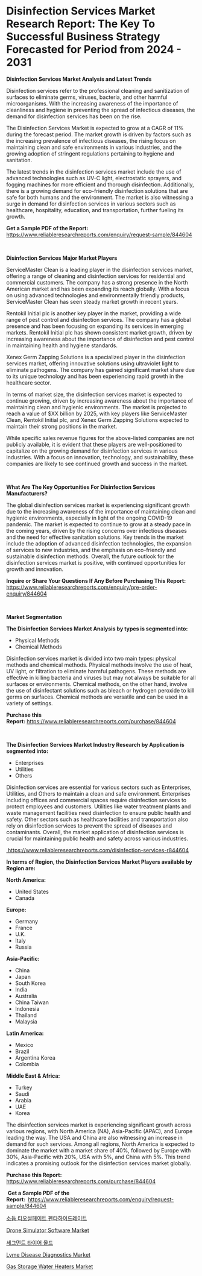 <p><h1>Disinfection Services Market Research Report: The Key To Successful Business Strategy Forecasted for Period from 2024 - 2031</h1></p><p><strong>Disinfection Services Market Analysis and Latest Trends</strong></p>
<p><p>Disinfection services refer to the professional cleaning and sanitization of surfaces to eliminate germs, viruses, bacteria, and other harmful microorganisms. With the increasing awareness of the importance of cleanliness and hygiene in preventing the spread of infectious diseases, the demand for disinfection services has been on the rise.</p><p>The Disinfection Services Market is expected to grow at a CAGR of 11% during the forecast period. The market growth is driven by factors such as the increasing prevalence of infectious diseases, the rising focus on maintaining clean and safe environments in various industries, and the growing adoption of stringent regulations pertaining to hygiene and sanitation.</p><p>The latest trends in the disinfection services market include the use of advanced technologies such as UV-C light, electrostatic sprayers, and fogging machines for more efficient and thorough disinfection. Additionally, there is a growing demand for eco-friendly disinfection solutions that are safe for both humans and the environment. The market is also witnessing a surge in demand for disinfection services in various sectors such as healthcare, hospitality, education, and transportation, further fueling its growth.</p></p>
<p><strong>Get a Sample PDF of the Report:&nbsp;</strong> <a href="https://www.reliableresearchreports.com/enquiry/request-sample/844604">https://www.reliableresearchreports.com/enquiry/request-sample/844604</a></p>
<p>&nbsp;</p>
<p><strong>Disinfection Services Major Market Players</strong></p>
<p><p>ServiceMaster Clean is a leading player in the disinfection services market, offering a range of cleaning and disinfection services for residential and commercial customers. The company has a strong presence in the North American market and has been expanding its reach globally. With a focus on using advanced technologies and environmentally friendly products, ServiceMaster Clean has seen steady market growth in recent years.</p><p>Rentokil Initial plc is another key player in the market, providing a wide range of pest control and disinfection services. The company has a global presence and has been focusing on expanding its services in emerging markets. Rentokil Initial plc has shown consistent market growth, driven by increasing awareness about the importance of disinfection and pest control in maintaining health and hygiene standards.</p><p>Xenex Germ Zapping Solutions is a specialized player in the disinfection services market, offering innovative solutions using ultraviolet light to eliminate pathogens. The company has gained significant market share due to its unique technology and has been experiencing rapid growth in the healthcare sector.</p><p>In terms of market size, the disinfection services market is expected to continue growing, driven by increasing awareness about the importance of maintaining clean and hygienic environments. The market is projected to reach a value of $XX billion by 2025, with key players like ServiceMaster Clean, Rentokil Initial plc, and Xenex Germ Zapping Solutions expected to maintain their strong positions in the market.</p><p>While specific sales revenue figures for the above-listed companies are not publicly available, it is evident that these players are well-positioned to capitalize on the growing demand for disinfection services in various industries. With a focus on innovation, technology, and sustainability, these companies are likely to see continued growth and success in the market.</p></p>
<p>&nbsp;</p>
<p><strong>What Are The Key Opportunities For Disinfection Services Manufacturers?</strong></p>
<p><p>The global disinfection services market is experiencing significant growth due to the increasing awareness of the importance of maintaining clean and hygienic environments, especially in light of the ongoing COVID-19 pandemic. The market is expected to continue to grow at a steady pace in the coming years, driven by the rising concerns over infectious diseases and the need for effective sanitation solutions. Key trends in the market include the adoption of advanced disinfection technologies, the expansion of services to new industries, and the emphasis on eco-friendly and sustainable disinfection methods. Overall, the future outlook for the disinfection services market is positive, with continued opportunities for growth and innovation.</p></p>
<p><strong>Inquire or Share Your Questions If Any Before Purchasing This Report:</strong> <a href="https://www.reliableresearchreports.com/enquiry/pre-order-enquiry/844604">https://www.reliableresearchreports.com/enquiry/pre-order-enquiry/844604</a></p>
<p>&nbsp;</p>
<p><strong>Market Segmentation</strong></p>
<p><strong>The Disinfection Services Market Analysis by types is segmented into:</strong></p>
<p><ul><li>Physical Methods</li><li>Chemical Methods</li></ul></p>
<p><p>Disinfection services market is divided into two main types: physical methods and chemical methods. Physical methods involve the use of heat, UV light, or filtration to eliminate harmful pathogens. These methods are effective in killing bacteria and viruses but may not always be suitable for all surfaces or environments. Chemical methods, on the other hand, involve the use of disinfectant solutions such as bleach or hydrogen peroxide to kill germs on surfaces. Chemical methods are versatile and can be used in a variety of settings.</p></p>
<p><strong>Purchase this Report:&nbsp;</strong><a href="https://www.reliableresearchreports.com/purchase/844604">https://www.reliableresearchreports.com/purchase/844604</a></p>
<p>&nbsp;</p>
<p><strong>The Disinfection Services Market Industry Research by Application is segmented into:</strong></p>
<p><ul><li>Enterprises</li><li>Utilities</li><li>Others</li></ul></p>
<p><p>Disinfection services are essential for various sectors such as Enterprises, Utilities, and Others to maintain a clean and safe environment. Enterprises including offices and commercial spaces require disinfection services to protect employees and customers. Utilities like water treatment plants and waste management facilities need disinfection to ensure public health and safety. Other sectors such as healthcare facilities and transportation also rely on disinfection services to prevent the spread of diseases and contaminants. Overall, the market application of disinfection services is crucial for maintaining public health and safety across various industries.</p></p>
<p><a href="https://www.reliableresearchreports.com/disinfection-services-r844604">&nbsp;https://www.reliableresearchreports.com/disinfection-services-r844604</a></p>
<p><strong>In terms of Region, the Disinfection Services Market Players available by Region are:</strong></p>
<p>
    <p> <strong> North America: </strong>
        <ul>
            <li>United States</li>
            <li>Canada</li>
        </ul>
        </p> 
    <p> <strong> Europe: </strong>
        <ul>
            <li>Germany</li>
            <li>France</li>
            <li>U.K.</li>
            <li>Italy</li>
            <li>Russia</li>
        </ul>
        </p> 
    <p> <strong> Asia-Pacific: </strong>
        <ul>
            <li>China</li>
            <li>Japan</li>
            <li>South Korea</li>
            <li>India</li>
            <li>Australia</li>
            <li>China Taiwan</li>
            <li>Indonesia</li>
            <li>Thailand</li>
            <li>Malaysia</li>
        </ul>
        </p> 
    <p> <strong> Latin America: </strong>
        <ul>
            <li>Mexico</li>
            <li>Brazil</li>
            <li>Argentina Korea</li>
            <li>Colombia</li>
        </ul>
        </p> 
    <p> <strong> Middle East & Africa: </strong>
        <ul>
            <li>Turkey</li>
            <li>Saudi</li>
            <li>Arabia</li>
            <li>UAE</li>
            <li>Korea</li>
        </ul>
    </p>
    </p>
<p><p>The disinfection services market is experiencing significant growth across various regions, with North America (NA), Asia-Pacific (APAC), and Europe leading the way. The USA and China are also witnessing an increase in demand for such services. Among all regions, North America is expected to dominate the market with a market share of 40%, followed by Europe with 30%, Asia-Pacific with 20%, USA with 5%, and China with 5%. This trend indicates a promising outlook for the disinfection services market globally.</p></p>
<p><strong>Purchase this Report: </strong><a href="https://www.reliableresearchreports.com/purchase/844604">https://www.reliableresearchreports.com/purchase/844604</a></p>
<p>&nbsp;<strong>Get a Sample PDF of the Report:&nbsp;&nbsp;</strong><a href="https://www.reliableresearchreports.com/enquiry/request-sample/844604">https://www.reliableresearchreports.com/enquiry/request-sample/844604</a></p>
<p><strong></strong></p>
<p><p><a href="https://github.com/ThomasElmes2022/Market-Research-Report-List-2/blob/main/333863979465.md">소듐 티오설페이트 펜타하이드레이트</a></p><p><a href="https://github.com/LiamDavis60/Market-Research-Report-List-2/blob/main/drone-simulator-software-market.md">Drone Simulator Software Market</a></p><p><a href="https://github.com/risastia4/Market-Research-Report-List-2/blob/main/290618479464.md">세그먼트 타이어 몰드</a></p><p><a href="https://github.com/ernidarwin455/Market-Research-Report-List-1/blob/main/lyme-disease-diagnostics-market.md">Lyme Disease Diagnostics Market</a></p><p><a href="https://medium.com/@victoria.lyman98067/gas-storage-water-heaters-market-a-global-and-regional-analysis-focus-on-end-user-product-and-beb7140c6979">Gas Storage Water Heaters Market</a></p></p>